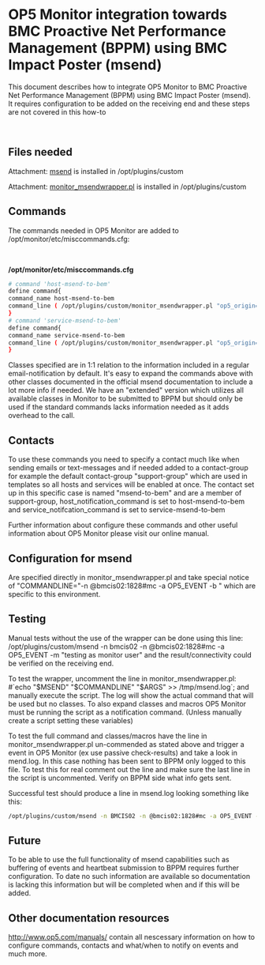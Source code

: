 # OP5 Monitor integration towards BMC Proactive Net Performance Management (BPPM) using BMC Impact Poster (msend)

This document describes how to integrate OP5 Monitor to BMC Proactive Net Performance Management (BPPM) using BMC Impact Poster (msend). It requires configuration to be added on the receiving end and these steps are not covered in this how-to

 

## **Files needed**

Attachment: [msend](attachments/688567/1310727) is installed in /opt/plugins/custom

Attachment: [monitor\_msendwrapper.pl](attachments/688567/1310726.pl) is installed in /opt/plugins/custom

## **Commands**

The commands needed in OP5 Monitor are added to /opt/monitor/etc/misccommands.cfg:

 

**/opt/monitor/etc/misccommands.cfg**

``` {.bash data-syntaxhighlighter-params="brush: bash; gutter: false; theme: Confluence" data-theme="Confluence" style="brush: bash; gutter: false; theme: Confluence"}
# command 'host-msend-to-bem'
define command{
command_name host-msend-to-bem
command_line ( /opt/plugins/custom/monitor_msendwrapper.pl "op5_origin=`hostname`" "op5_time='$TIME$'" "op5_host='$HOSTNAME$'" "op5_host_alias='$HOSTALIAS$'" "op5_host_address='$HOSTADDRESS$'" "op5_host_message='$HOSTOUTPUT$'" "op5_host_group='$HOSTGROUPNAME$'" "op5_host_severity='$HOSTSTATE$'" "op5_host_statetype='$HOSTSTATETYPE$'" "op5_host_attempt='$HOSTATTEMPT$'" "op5_host_latency='$HOSTLATENCY$'" "op5_host_exectime='$HOSTEXECUTIONTIMETIONTIME$'" "op5_host_duration='$HOSTDURATION$'" "op5_host_notesurl='$HOSTNOTESURL$'" "op5_host_actionurl='$HOSTACTIONURL$'" ) &
}
# command 'service-msend-to-bem'
define command{
command_name service-msend-to-bem
command_line ( /opt/plugins/custom/monitor_msendwrapper.pl "op5_origin=`hostname`" "op5_time='$TIME$'" "op5_host='$HOSTNAME$'" "op5_host_alias='$HOSTALIAS$'" "op5_host_address='$HOSTADDRESS$'" "op5_notification_type='$NOTIFICATIONTYPE$'" "op5_service_desc='$SERVICEDESC$'" "op5_service_state='$SERVICESTATE$'" "op5_service_last_statechange='$LASTSERVICESTATECHANGE$'" "op5_service_message='$SERVICEOUTPUT$'" "op5_host_state='$HOSTSTATE$'" "op5_service_latency='$SERVICELATENCY$'" "op5_service_exectime='$SERVICEEXECUTIONTIME$'" "op5_host_notesurl='$HOSTNOTESURL$'" "op5_host_actionurl='$HOSTACTIONURL$'" "op5_service_actionurl='$SERVICEACTIONURL$'" "op5_service_notesurl='$SERVICENOTESURL$'" ) &
}
```

Classes specified are in 1:1 relation to the information included in a regular email-notification by default. It's easy to expand the commands above with other classes documented in the official msend documentation to include a lot more info if needed. We have an "extended" version which utilizes all available classes in Monitor to be submitted to BPPM but should only be used if the standard commands lacks information needed as it adds overhead to the call.

## **Contacts**

To use these commands you need to specify a contact much like when sending emails or text-messages and if needed added to a contact-group for example the default contact-group "support-group" which are used in templates so all hosts and services will be enabled at once. The contact set up in this specific case is named "msend-to-bem" and are a member of support-group, host\_notification\_command is set to host-msend-to-bem and service\_notifcation\_command is set to service-msend-to-bem

Further information about configure these commands and other useful information about OP5 Monitor please visit our online manual.

## **Configuration for msend**

Are specified directly in monitor\_msendwrapper.pl and take special notice of "COMMANDLINE="-n @bmcis02:1828\#mc -a OP5\_EVENT -b " which are specific to this environment.

## **Testing**

Manual tests without the use of the wrapper can be done using this line: /opt/plugins/custom/msend -n bmcis02 -n @bmcis02:1828\#mc -a OP5\_EVENT -m "testing as monitor user" and the result/connectivity could be verified on the receiving end.

To test the wrapper, uncomment the line in monitor\_msendwrapper.pl: \#\`echo "\$MSEND" "\$COMMANDLINE" "\$ARGS" \>\> /tmp/msend.log\`; and manually execute the script. The log will show the actual command that will be used but no classes. To also expand classes and macros OP5 Monitor must be running the script as a notification command. (Unless manually create a script setting these variables)

To test the full command and classes/macros have the line in monitor\_msendwrapper.pl un-commended as stated above and trigger a event in OP5 Monitor (ex use passive check-results) and take a look in mend.log. In this case nothing has been sent to BPPM only logged to this file. To test this for real comment out the line and make sure the last line in the script is uncommented. Verify on BPPM side what info gets sent.

Successful test should produce a line in msend.log looking something like this:

``` {.bash data-syntaxhighlighter-params="brush: bash; gutter: false; theme: Confluence" data-theme="Confluence" style="brush: bash; gutter: false; theme: Confluence"}
/opt/plugins/custom/msend -n BMCIS02 -n @bmcis02:1828#mc -a OP5_EVENT -b "op5_host_duration='0d 0h 0m 0s';op5_host_exectime='0.000';op5_host_latency='0.553';op5_host_attempt='1';op5_host_statetype='HARD';op5_host_severity='UP';op5_host_group='servers';op5_host_message='testing';op5_host_address='dev-mon.int.op5.se';op5_host_alias='Jboss Application Server';op5_host='application-server';op5_date='1350571017';op5_origin=demo;op5_host_notesurl='/dokuwiki/doku.php/hosts/application-server'"
```

## **Future**

To be able to use the full functionality of msend capabilities such as buffering of events and heartbeat submission to BPPM requires further configuration. To date no such information are available so documentation is lacking this information but will be completed when and if this will be added.

## **Other documentation resources**

<http://www.op5.com/manuals/> contain all nescessary information on how to configure commands, contacts and what/when to notify on events and much more.

